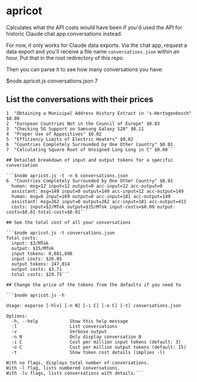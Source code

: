 # apricot 
Calculates what the API costs would have been if you'd used the API for historic Claude chat app conversations instead.

For now, it only works for Claude data exports. Via the chat app, request a data export and you'll receive a file name `conversations.json` within an hour. Put that in the root redirectory of this repo.

Then you can parse it to see how many conversations you have:

  $node apricot.js conversations.json
  7

## List the conversations with their prices

  ```$node apricot.js -l conversations.json
  1  "Obtaining a Municipal Address History Extract in 's-Hertogenbosch" $0.00
  2  "European Countries Not in the Council of Europe" $0.03
  3  "Checking 5G Support on Samsung Galaxy S20" $0.11
  4  "Proper Use of Appositives" $0.02
  5  "Efficiency Limits of Electric Heaters" $0.02
  6  "Countries Completely Surrounded by One Other Country" $0.01
  7  "Calculating Square Root of Unsigned Long Long in C" $0.00```

## Detailed breakdown of input and output tokens for a specific conversation

  ```$node apricot.js -t -n 6 conversations.json
  6  "Countries Completely Surrounded by One Other Country" $0.01
    human: msg=12 input=12 output=0 acc-input=12 acc-output=0
    assistant: msg=149 input=0 output=149 acc-input=12 acc-output=149
    human: msg=8 input=169 output=0 acc-input=181 acc-output=149
    assistant: msg=262 input=0 output=262 acc-input=181 acc-output=411
    costs: input=$3/MTok output=$15/MTok input-costs=$0.00 output-costs=$0.01 total-cost=$0.01```

## See the total cost of all your conversations

  ```$node apricot.js -t conversations.json
  Total costs:
    input: $3/MTok
    output: $15/MTok
    input tokens: 8,681,698
    input costs: $26.05
    output tokens: 247,014
    output costs: $3.71
    total costs: $29.75```

## Change the price of the tokens from the defaults if you need to

  ```$node apricot.js -h
  
  Usage: exparse [-hlv] [-n N] [-i C] [-o C] [-t] conversations.json
  
  Options:
    -h, --help            Show this help message
    -l                    List conversations
    -v                    Verbose output
    -n N                  Only display conversation N
    -i C                  Cost per million input tokens (default: 3)
    -o C                  Cost per million output tokens (default: 15)
    -t                    Show token cost details (implies -l)
  
  With no flags, displays total number of conversations.
  With -l flag, lists numbered conversations.
  With -lv flags, lists conversations with details.```
